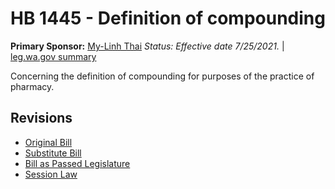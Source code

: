 # HB 1445 - Definition of compounding
**Primary Sponsor:** [My-Linh Thai](/person/leg/thai_my.md)
*Status: Effective date 7/25/2021.* | [leg.wa.gov summary](https://app.leg.wa.gov/billsummary?BillNumber=1445&Year=2021)

Concerning the definition of compounding for purposes of the practice of pharmacy.

## Revisions
* [Original Bill](1/)
* [Substitute Bill](S/)
* [Bill as Passed Legislature](S.PL/)
* [Session Law](S.SL/)